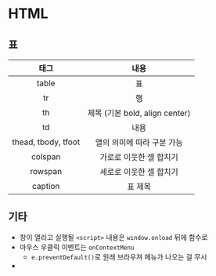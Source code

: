 # HTML

## 표

|태그|내용|
|:-:|:-:|
|table|표|
|tr|행|
|th|제목 (기본 bold, align center)|
|td|내용|
|thead, tbody, tfoot|열의 의미에 따라 구분 가능|
|colspan|가로로 이웃한 셀 합치기|
|rowspan|세로로 이웃한 셀 합치기|
|caption|표 제목|

## 기타

- 창이 열리고 실행될 `<script>` 내용은 `window.onload` 뒤에 함수로
- 마우스 우클릭 이벤트는 `onContextMenu`
    - `e.preventDefault()`로 원래 브라우져 메뉴가 나오는 걸 무시
- 
